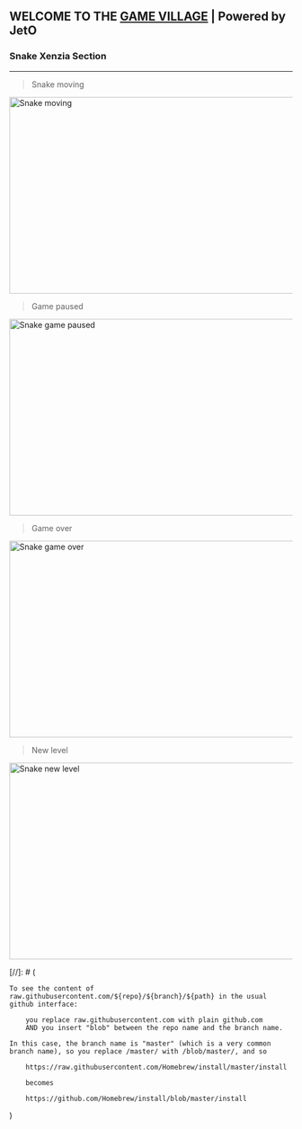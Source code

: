 ## WELCOME TO THE [GAME VILLAGE][link-to-game] | Powered by JetO

### Snake Xenzia Section
----
> Snake moving


<img 
    src="https://github.com/jeto-dbl/jeto-games/blob/master/src/assets/media/snake-xenzia/screenshots/game-on-play.png" 
    alt="Snake moving" 
    width="623" 
    height="350">

> Game paused


<img 
    src="https://raw.githubusercontent.com/jeto-dbl/jeto-games/master/src/assets/media/snake-xenzia/screenshots/pause-game-snake.png" 
    alt="Snake game paused" 
    width="623" 
    height="350">

> Game over


<img 
    src="https://raw.githubusercontent.com/jeto-dbl/jeto-games/master/src/assets/media/snake-xenzia/screenshots/game-over-snake.png" 
    alt="Snake game over" 
    width="623" 
    height="350">

> New level


<img 
    src="https://raw.githubusercontent.com/jeto-dbl/jeto-games/master/src/assets/media/snake-xenzia/screenshots/new-level-snake.png?raw=true" 
    alt="Snake new level" 
    width="623" 
    height="350">



[link-to-game]: https://jeto-games.netlify.app

[//]: # (

    To see the content of raw.githubusercontent.com/${repo}/${branch}/${path} in the usual github interface:

        you replace raw.githubusercontent.com with plain github.com
        AND you insert "blob" between the repo name and the branch name.

    In this case, the branch name is "master" (which is a very common branch name), so you replace /master/ with /blob/master/, and so

        https://raw.githubusercontent.com/Homebrew/install/master/install

        becomes

        https://github.com/Homebrew/install/blob/master/install
)